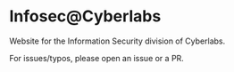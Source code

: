 # Infosec@Cyberlabs

Website for the Information Security division of Cyberlabs.

For issues/typos, please open an issue or a PR.
